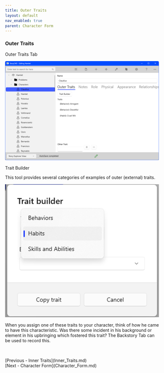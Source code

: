 ```yaml
---
title: Outer Traits
layout: default
nav_enabled: true
parent: Character Form
---
```

### Outer Traits ###
Outer Traits Tab

![](Character-Outer-Traits.png)

Trait Builder

This tool provides several categories of examples of outer (external) traits.

![](Trait-Builder.png)

When you assign one of these traits to your character, think of how he came to have this characteristic.  Was there some incident in his background or element in his upbringing which fostered this trait? The Backstory Tab can be used to record this.

 <br/>
 <br/>
[Previous - Inner Traits](Inner_Traits.md) <br/>
[Next - Character Form](Character_Form.md) <br/>
